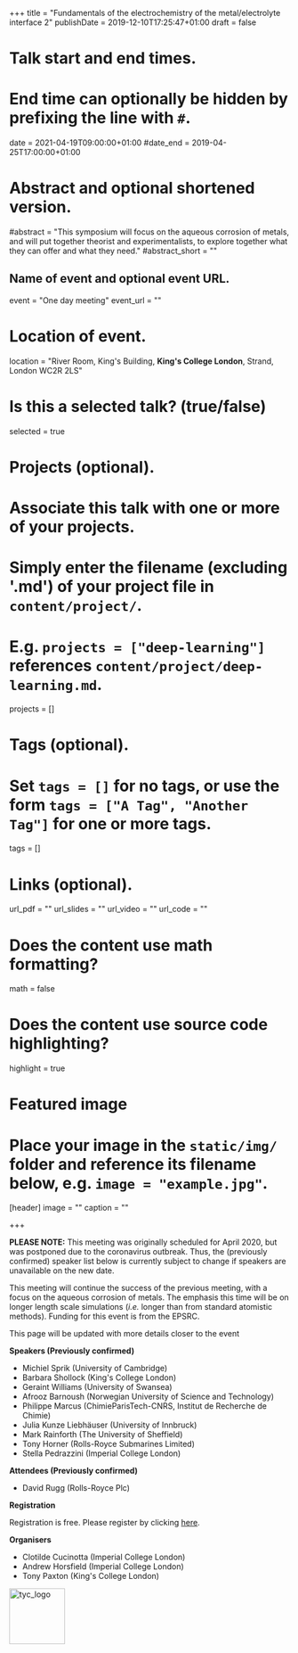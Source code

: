 +++
title = "Fundamentals of the electrochemistry of the metal/electrolyte interface 2"
publishDate = 2019-12-10T17:25:47+01:00
draft = false

# Talk start and end times.
#   End time can optionally be hidden by prefixing the line with `#`.
date = 2021-04-19T09:00:00+01:00
#date_end = 2019-04-25T17:00:00+01:00

# Abstract and optional shortened version.
#abstract = "This symposium will focus on the aqueous corrosion of metals, and will put together theorist and experimentalists, to explore together what they can offer and what they need."
#abstract_short = ""

## Name of event and optional event URL.
event = "One day meeting"
event_url = ""



# Location of event.
location = "River Room, King's Building, **King's College London**, Strand, London WC2R 2LS"

# Is this a selected talk? (true/false)
selected = true

# Projects (optional).
#   Associate this talk with one or more of your projects.
#   Simply enter the filename (excluding '.md') of your project file in `content/project/`.
#   E.g. `projects = ["deep-learning"]` references `content/project/deep-learning.md`.
projects = []

# Tags (optional).
#   Set `tags = []` for no tags, or use the form `tags = ["A Tag", "Another Tag"]` for one or more tags.
tags = []

# Links (optional).
url_pdf = ""
url_slides = ""
url_video = ""
url_code = ""

# Does the content use math formatting?
math = false

# Does the content use source code highlighting?
highlight = true

# Featured image
# Place your image in the `static/img/` folder and reference its filename below, e.g. `image = "example.jpg"`.
[header]
image = ""
caption = ""

+++

**PLEASE NOTE:** This meeting was originally scheduled for April 2020, but was postponed due to the coronavirus outbreak. Thus, the (previously confirmed) speaker list below is currently subject to change if speakers are unavailable on the new date.

This meeting will continue the success of the previous meeting, with a focus on the aqueous corrosion of metals. The emphasis this time will be on longer length scale simulations (*i.e.* longer than from standard atomistic methods). Funding for this event is from the EPSRC.

This page will be updated with more details closer to the event

**Speakers (Previously confirmed)**

*   Michiel Sprik (University of Cambridge)
*   Barbara Shollock (King's College London)
*   Geraint Williams (University of Swansea)
*   Afrooz Barnoush (Norwegian University of Science and Technology)
*   Philippe Marcus (ChimieParisTech-CNRS, Institut de Recherche de Chimie)
*   Julia Kunze Liebhäuser (University of Innbruck)
*   Mark Rainforth (The University of Sheffield) 
*   Tony Horner (Rolls-Royce Submarines Limited)
*   Stella Pedrazzini (Imperial College London)

[comment]: <> (*Philippe Marcus Previous title: Instabilities of oxide films induced by surface reactions and effects on passivity breakdown and initiation of localized corrosion*)
[comment]: <> (*Tony Horner Previous title: Environmental Degradation of Materials used in the Nuclear Power Industry*)


**Attendees (Previously confirmed)**

*    David Rugg (Rolls-Royce Plc)

**Registration**

Registration is free. Please register by clicking [here](https://imperial.eu.qualtrics.com/jfe/form/SV_6m65GfdRxkbUJc9).

**Organisers**

*    Clotilde Cucinotta (Imperial College London)
*    Andrew Horsfield (Imperial College London)
*    Tony Paxton (King's College London)


<img src="/img/TYC-black-on-white-orig.jpg" alt="tyc_logo" width="100"/>

